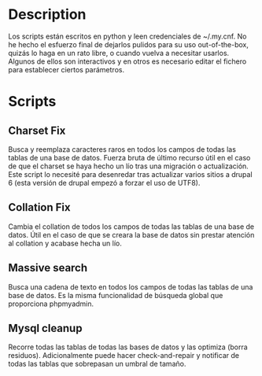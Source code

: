 # Description

Los scripts están escritos en python y leen credenciales de ~/.my.cnf. No he hecho el esfuerzo final de dejarlos pulidos para su uso out-of-the-box, quizás lo haga en un rato libre, o cuando vuelva a necesitar usarlos. Algunos de ellos son interactivos y en otros es necesario editar el fichero para establecer ciertos parámetros.

# Scripts

## Charset Fix

Busca y reemplaza caracteres raros en todos los campos de todas las tablas de una base de datos. Fuerza bruta de último recurso útil en el caso de que el charset se haya hecho un lío tras una migración o actualización. Este script lo necesité para desenredar tras actualizar varios sitios a drupal 6 (esta versión de drupal empezó a forzar el uso de UTF8).

## Collation Fix

Cambia el collation de todos los campos de todas las tablas de una base de datos. Útil en el caso de que se creara la base de datos sin prestar atención al collation y acabase hecha un lío.

## Massive search

Busca una cadena de texto en todos los campos de todas las tablas de una base de datos. Es la misma funcionalidad de búsqueda global que proporciona phpmyadmin.

## Mysql cleanup

Recorre todas las tablas de todas las bases de datos y las optimiza (borra residuos). Adicionalmente puede hacer check-and-repair y notificar de todas las tablas que sobrepasan un umbral de tamaño.

